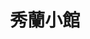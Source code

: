 ---
title: "秀蘭小館"
description: "秀蘭小館"
layout: shop
keywords:
  - 美食競賽
  - 台灣美食
  - 美食精選
datePublished: "2025-06-30"
dateModified: "2025-07-07"
city: "台北市"
district: "大安區"
address: "台北市大安區信義路二段198巷5-5號"
phone: "0223943905"
geo: "25.03297521293193, 121.5305630267198"
google_map: "https://maps.app.goo.gl/gnNZDUWcKoG3pRCt6"
footinder: "https://footinder.com.tw/%e5%8f%b0%e5%8c%97%e5%b8%82%e5%a4%a7%e5%ae%89%e5%8d%80/35536/"
official: ""
award:
  - name: "500盤"
    year: "2024"
    entries:
      - dishes:
          - "文武筍雞湯"
          - "白菜獅子頭"
          - "葱㸆鯽魚"

---
